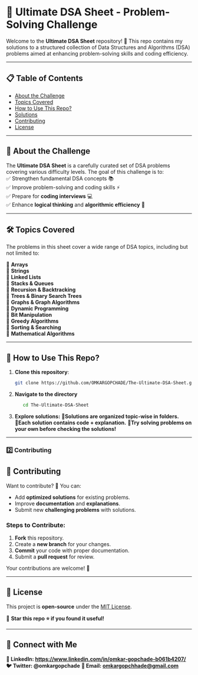 # 📌 Ultimate DSA Sheet - Problem-Solving Challenge

Welcome to the **Ultimate DSA Sheet** repository! 🚀 This repo contains my solutions to a structured collection of Data Structures and Algorithms (DSA) problems aimed at enhancing problem-solving skills and coding efficiency.

---

## 📋 Table of Contents
- [About the Challenge](#about-the-challenge)
- [Topics Covered](#topics-covered)
- [How to Use This Repo?](#how-to-use-this-repo)
- [Solutions](#solutions)
- [Contributing](#contributing)
- [License](#license)

---

## 📌 About the Challenge
The **Ultimate DSA Sheet** is a carefully curated set of DSA problems covering various difficulty levels. The goal of this challenge is to:  
✅ Strengthen fundamental DSA concepts 📚  
✅ Improve problem-solving and coding skills ⚡  
✅ Prepare for **coding interviews** 💻  
✅ Enhance **logical thinking** and **algorithmic efficiency** 🧠  

---

## 🛠 Topics Covered
The problems in this sheet cover a wide range of DSA topics, including but not limited to:

🔹 **Arrays**  
🔹 **Strings**  
🔹 **Linked Lists**  
🔹 **Stacks & Queues**  
🔹 **Recursion & Backtracking**  
🔹 **Trees & Binary Search Trees**  
🔹 **Graphs & Graph Algorithms**  
🔹 **Dynamic Programming**  
🔹 **Bit Manipulation**  
🔹 **Greedy Algorithms**  
🔹 **Sorting & Searching**  
🔹 **Mathematical Algorithms**  

---

## 🚀 How to Use This Repo?
1. **Clone this repository**:  
   ```bash
   git clone https://github.com/OMKARGOPCHADE/The-Ultimate-DSA-Sheet.git
2. **Navigate to the directory**
   ```bash
      cd The-Ultimate-DSA-Sheet
3. **Explore solutions:**
🔹**Solutions are organized topic-wise in folders.**
🔹**Each solution contains code + explanation.**
🔹**Try solving problems on your own before checking the solutions!**
---

### **2️⃣ Contributing**  

## 🤝 Contributing  
Want to contribute? 🎯 You can:  
- Add **optimized solutions** for existing problems.  
- Improve **documentation** and **explanations**.  
- Submit new **challenging problems** with solutions.  

### Steps to Contribute:  
1. **Fork** this repository.  
2. Create a **new branch** for your changes.  
3. **Commit** your code with proper documentation.  
4. Submit a **pull request** for review.  

Your contributions are welcome! 🚀  

---
## 📜 License  
This project is **open-source** under the [MIT License](LICENSE).  

📢 **Star this repo ⭐ if you found it useful!**  

---
## 🔗 Connect with Me
**💼 LinkedIn: https://www.linkedin.com/in/omkar-gopchade-b061b4207/**
**🐦 Twitter: @omkargopchade**
**📧 Email: omkargopchhade@gmail.com**
